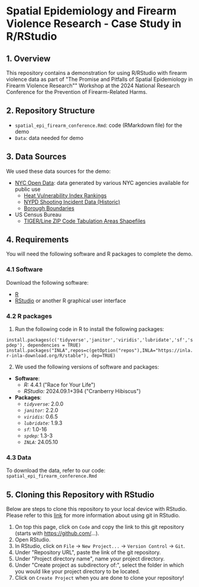 # Spatial Epidemiology and Firearm Violence Research - Case Study in R/RStudio


## 1. Overview 

This repository contains a demonstration for using R/RStudio with firearm violence data as part of "The Promise and Pitfalls of Spatial Epidemiology in Firearm Violence Research"" Workshop at the 2024 National Research Conference for the Prevention of Firearm-Related Harms.


## 2. Repository Structure

- `spatial_epi_firearm_conference.Rmd`: code (RMarkdown file) for the demo
- `Data`: data needed for demo


## 3. Data Sources

We used these data sources for the demo:

- [NYC Open Data](https://opendata.cityofnewyork.us/): data generated by various NYC agencies available for public use
  - [Heat Vulnerability Index Rankings](https://data.cityofnewyork.us/Health/Heat-Vulnerability-Index-Rankings/4mhf-duep/about_data)
  - [NYPD Shooting Incident Data (Historic)](https://data.cityofnewyork.us/Public-Safety/NYPD-Shooting-Incident-Data-Historic-/833y-fsy8/about_data)
  - [Borough Boundaries](https://data.cityofnewyork.us/City-Government/Borough-Boundaries/tqmj-j8zm)
- US Census Bureau
  - [TIGER/Line ZIP Code Tabulation Areas Shapefiles](https://www.census.gov/cgi-bin/geo/shapefiles/index.php)


## 4. Requirements

You will need the following software and R packages to complete the demo.

### 4.1 Software

Download the following software:

-   [R](https://cran.r-project.org/bin/windows/base/)
-   [RStudio](https://www.rstudio.com/products/rstudio/download/#download) or another R graphical user interface

### 4.2 R packages

1.  Run the following code in R to install the following packages:

`install.packages(c('tidyverse','janitor','viridis','lubridate','sf','spdep'), dependencies = TRUE)`
`install.packages("INLA",repos=c(getOption("repos"),INLA="https://inla.r-inla-download.org/R/stable"), dep=TRUE)`

2.  We used the following versions of software and packages:

-   **Software**:
    -   *R:* 4.4.1 ("Race for Your Life")
    -   *RStudio:* 2024.09.1+394 ("Cranberry Hibiscus")
-   **Packages**:
    -   *`tidyverse`:* 2.0.0
    -   *`janitor`:* 2.2.0
    -   *`viridis`:* 0.6.5
    -   *`lubridate`:* 1.9.3
    -   *`sf`:* 1.0-16
    -   *`spdep`:* 1.3-3
    -   *`INLA`:* 24.05.10

### 4.3 Data
To download the data, refer to our code: `spatial_epi_firearm_conference.Rmd`

## 5. Cloning this Repository with RStudio

Below are steps to clone this repository to your local device with RStudio. Please refer to this [link](https://resources.github.com/github-and-rstudio/) for more information about using git in RStudio.

1.  On top this page, click on `Code` and copy the link to this git repository (starts with <https://github.com/>...).
2.  Open RStudio.
3.  In RStudio, click on `File` → `New Project...` → `Version Control` → `Git`.
4.  Under "Repository URL", paste the link of the git repository.
5.  Under "Project directory name", name your project directory.
6.  Under "Create project as subdirectory of:", select the folder in which you would like your project directory to be located.
7.  Click on `Create Project` when you are done to clone your repository!
